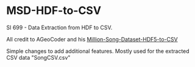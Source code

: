 # MSD-HDF-to-CSV
SI 699 - Data Extraction from HDF to CSV. 

All credit to AGeoCoder and his <a href="https://github.com/AGeoCoder/Million-Song-Dataset-HDF5-to-CSV"> Million-Song-Dataset-HDF5-to-CSV  </a>

Simple changes to add additional features. Mostly used for the extracted CSV data "SongCSV.csv"
